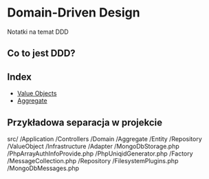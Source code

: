 # Domain-Driven Design

Notatki na temat DDD

## Co to jest DDD?

## Index

* [Value Objects](value-objects.md)
* [Aggregate](aggregate.md)

## Przykładowa separacja w projekcie

src/
   /Application
      /Controllers
   /Domain
      /Aggregate
      /Entity
      /Repository
      /ValueObject
   /Infrastructure
      /Adapter
         /MongoDbStorage.php
         /PhpArrayAuthInfoProvide.php
         /PhpUniqidGenerator.php
      /Factory
         /MessageCollection.php
      /Repository
         /FilesystemPlugins.php
         /MongoDbMessages.php